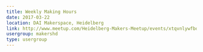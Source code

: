 ```yaml
---
title: Weekly Making Hours
date: 2017-03-22
location: DAI Makerspace, Heidelberg
link: http://www.meetup.com/Heidelberg-Makers-Meetup/events/xtqvnlywfbdc/
usergroup: makershd
type: usergroup
---
```

